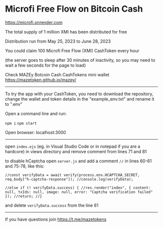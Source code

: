 # Microfi Free Flow on Bitcoin Cash

https://microfi.onrender.com

The total supply of 1 million XMI has been distributed for free

Distribution run from May 25, 2023 to June 28, 2023

You could claim 100 Microfi Free Flow (XMI) CashToken every hour

(the server goes to sleep after 30 minutes of inactivity, so you may need to wait a few seconds for the page to load)

Check MAZEy Botcoin Cash CashTokens mini wallet https://mazetoken.github.io/mazey/

---

To try the app with your CashToken, you need to download the repository, change the wallet and token details in the "example_env.txt" and rename it to ".env"

Open a command line and run:

`npm i`
`npm start`

Open browser: localhost:3000

---

open `index.ejs` (eg. in Visual Studio Code or in notepad if you are a hardcore) in views directory and remove comment from lines 71 and 81

to disable hCaptcha open `server.js` and add a comment `//` in lines 60-61 and 75-78, like this: 

`//const verifyData = await verify(process.env.HCAPTCHA_SECRET, req.body["h-captcha-response"]);
//console.log(verifyData);`

`//else if (! verifyData.success) {
//res.render("index", { content: null, txIds: null, image: null, error: "Captcha verification failed" });
//return;
//}`

and delete `verifyData.success` from the line 61

---

If you have questions join https://t.me/mazetokens